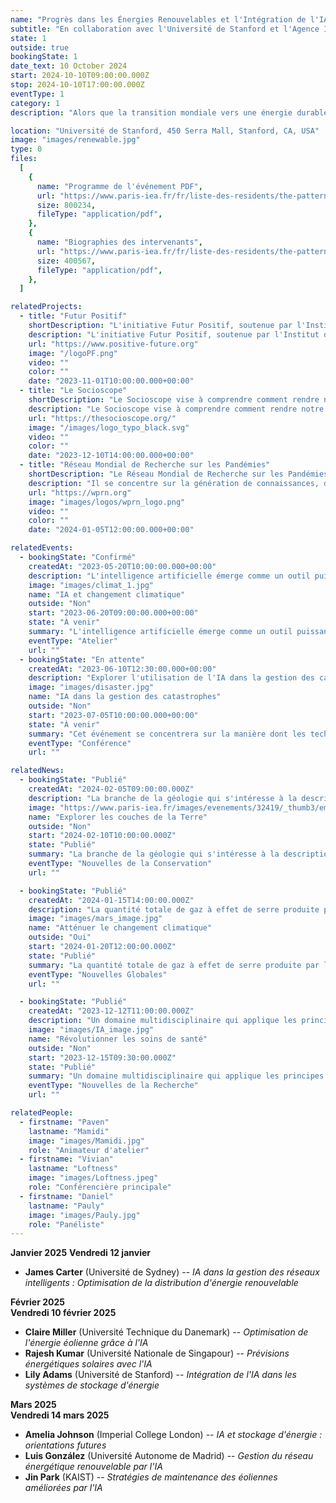 ```yaml
---
name: "Progrès dans les Énergies Renouvelables et l'Intégration de l'IA"
subtitle: "En collaboration avec l'Université de Stanford et l'Agence Internationale de l'Énergie"
state: 1
outside: true
bookingState: 1
date_text: 10 October 2024
start: 2024-10-10T09:00:00.000Z
stop: 2024-10-10T17:00:00.000Z
eventType: 1
category: 1
description: "Alors que la transition mondiale vers une énergie durable se poursuit, l'intelligence artificielle joue un rôle crucial dans l'optimisation des systèmes d'énergie renouvelable. Cet événement mettra en lumière des discussions sur l'intégration de l'IA avec les technologies d'énergie renouvelable, en mettant l'accent sur la recherche de pointe et les applications pratiques. Les intervenants incluent le Dr Rachel Evans, experte en systèmes d'énergie renouvelable, et le Dr Samuel Green, pionnier des solutions énergétiques basées sur l'IA. L'événement sera modéré par la Professeure Laura Smith, Directrice de la Recherche en Énergie à l'Université de Stanford."

location: "Université de Stanford, 450 Serra Mall, Stanford, CA, USA"
image: "images/renewable.jpg"
type: 0
files:
  [
    {
      name: "Programme de l'événement PDF",
      url: "https://www.paris-iea.fr/fr/liste-des-residents/the-pattern-theory-of-compassion",
      size: 800234,
      fileType: "application/pdf",
    },
    {
      name: "Biographies des intervenants",
      url: "https://www.paris-iea.fr/fr/liste-des-residents/the-pattern-theory-of-compassion",
      size: 400567,
      fileType: "application/pdf",
    },
  ]

relatedProjects:
  - title: "Futur Positif"
    shortDescription: "L'initiative Futur Positif, soutenue par l'Institut d'études avancées de Paris et la Fondation 2100"
    description: "L'initiative Futur Positif, soutenue par l'Institut d'études avancées de Paris et la Fondation 2100, vise à faire connaître les travaux de prospective."
    url: "https://www.positive-future.org"
    image: "/logoPF.png"
    video: ""
    color: ""
    date: "2023-11-01T10:00:00.000+00:00"
  - title: "Le Socioscope"
    shortDescription: "Le Socioscope vise à comprendre comment rendre notre monde plus durable, notamment en matière d'alimentation."
    description: "Le Socioscope vise à comprendre comment rendre notre monde plus durable, notamment en matière d'alimentation."
    url: "https://thesocioscope.org/"
    image: "/images/logo_typo_black.svg"
    video: ""
    color: ""
    date: "2023-12-10T14:00:00.000+00:00"
  - title: "Réseau Mondial de Recherche sur les Pandémies"
    shortDescription: "Le Réseau Mondial de Recherche sur les Pandémies (WPRN) se consacre à faciliter la collaboration internationale en matière de recherche sur les pandémies."
    description: "Il se concentre sur la génération de connaissances, de données et d'outils qui peuvent être partagés entre les nations pour mieux comprendre et combattre les pandémies. Grâce à des partenariats avec des institutions comme l'Institut d'Études Avancées de Paris (Paris IAS), le WPRN réunit des experts de premier plan pour relever les défis complexes posés par les crises sanitaires mondiales."
    url: "https://wprn.org"
    image: "images/logos/wprn_logo.png"
    video: ""
    color: ""
    date: "2024-01-05T12:00:00.000+00:00"

relatedEvents:
  - bookingState: "Confirmé"
    createdAt: "2023-05-20T10:00:00.000+00:00"
    description: "L'intelligence artificielle émerge comme un outil puissant dans la lutte contre le changement climatique"
    image: "images/climat_1.jpg"
    name: "IA et changement climatique"
    outside: "Non"
    start: "2023-06-20T09:00:00.000+00:00"
    state: "À venir"
    summary: "L'intelligence artificielle émerge comme un outil puissant dans la lutte contre le changement climatique"
    eventType: "Atelier"
    url: ""
  - bookingState: "En attente"
    createdAt: "2023-06-10T12:30:00.000+00:00"
    description: "Explorer l'utilisation de l'IA dans la gestion des catastrophes et la planification de la résilience"
    image: "images/disaster.jpg"
    name: "IA dans la gestion des catastrophes"
    outside: "Non"
    start: "2023-07-05T10:00:00.000+00:00"
    state: "À venir"
    summary: "Cet événement se concentrera sur la manière dont les technologies d'IA sont utilisées pour prédire, gérer et se remettre des catastrophes naturelles"
    eventType: "Conférence"
    url: ""

relatedNews:
  - bookingState: "Publié"
    createdAt: "2024-02-05T09:00:00.000Z"
    description: "La branche de la géologie qui s'intéresse à la description et à la classification des roches."
    image: "https://www.paris-iea.fr/images/evenements/32419/_thumb3/emily-morter-8xaa0f9yqne-unsplash.jpg"
    name: "Explorer les couches de la Terre"
    outside: "Non"
    start: "2024-02-10T10:00:00.000Z"
    state: "Publié"
    summary: "La branche de la géologie qui s'intéresse à la description et à la classification des roches."
    eventType: "Nouvelles de la Conservation"
    url: ""

  - bookingState: "Publié"
    createdAt: "2024-01-15T14:00:00.000Z"
    description: "La quantité totale de gaz à effet de serre produite par les activités humaines, mesurée en équivalents dioxyde de carbone."
    image: "images/mars_image.jpg"
    name: "Atténuer le changement climatique"
    outside: "Oui"
    start: "2024-01-20T12:00:00.000Z"
    state: "Publié"
    summary: "La quantité totale de gaz à effet de serre produite par les activités humaines, mesurée en équivalents dioxyde de carbone."
    eventType: "Nouvelles Globales"
    url: ""

  - bookingState: "Publié"
    createdAt: "2023-12-12T11:00:00.000Z"
    description: "Un domaine multidisciplinaire qui applique les principes de l'ingénierie à la médecine et à la biologie à des fins de soins de santé."
    image: "images/IA_image.jpg"
    name: "Révolutionner les soins de santé"
    outside: "Non"
    start: "2023-12-15T09:30:00.000Z"
    state: "Publié"
    summary: "Un domaine multidisciplinaire qui applique les principes de l'ingénierie à la médecine et à la biologie à des fins de soins de santé."
    eventType: "Nouvelles de la Recherche"
    url: ""

relatedPeople:
  - firstname: "Paven"
    lastname: "Mamidi"
    image: "images/Mamidi.jpg"
    role: "Animateur d'atelier"
  - firstname: "Vivian"
    lastname: "Loftness"
    image: "images/Loftness.jpeg"
    role: "Conférencière principale"
  - firstname: "Daniel"
    lastname: "Pauly"
    image: "images/Pauly.jpg"
    role: "Panéliste"
---
```


**Janvier 2025**
**Vendredi 12 janvier**

- **James Carter** (Université de Sydney) -- _IA dans la gestion des réseaux intelligents : Optimisation de la distribution d'énergie renouvelable_

**Février 2025**  
**Vendredi 10 février 2025**

- **Claire Miller** (Université Technique du Danemark) -- _Optimisation de l'énergie éolienne grâce à l'IA_
- **Rajesh Kumar** (Université Nationale de Singapour) -- _Prévisions énergétiques solaires avec l'IA_
- **Lily Adams** (Université de Stanford) -- _Intégration de l'IA dans les systèmes de stockage d'énergie_

**Mars 2025**  
**Vendredi 14 mars 2025**

- **Amelia Johnson** (Imperial College London) -- _IA et stockage d'énergie : orientations futures_
- **Luis González** (Université Autonome de Madrid) -- _Gestion du réseau énergétique renouvelable par l'IA_
- **Jin Park** (KAIST) -- _Stratégies de maintenance des éoliennes améliorées par l'IA_
